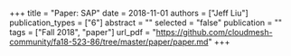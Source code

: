 +++
title = "Paper: SAP"
date = 2018-11-01
authors = ["Jeff Liu"]
publication_types = ["6"]
abstract = ""
selected = "false"
publication = ""
tags = ["Fall 2018", "paper"]
url_pdf = "https://github.com/cloudmesh-community/fa18-523-86/tree/master/paper/paper.md"
+++


